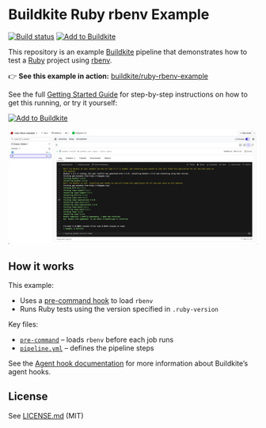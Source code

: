 # Buildkite Ruby rbenv Example

[![Build status](https://badge.buildkite.com/aab023f2f33ab06766ed6236bc40caf0df1d9448e4f590d0ee.svg?branch=main)](https://buildkite.com/buildkite/ruby-rbenv-example/builds/latest?branch=main)
[![Add to Buildkite](https://img.shields.io/badge/Add%20to%20Buildkite-14CC80)](https://buildkite.com/new)

This repository is an example [Buildkite](https://buildkite.com/) pipeline that demonstrates how to test a [Ruby](https://www.ruby-lang.org/en/) project using [rbenv](https://github.com/rbenv/rbenv).

👉 **See this example in action:** [buildkite/ruby-rbenv-example](https://buildkite.com/buildkite/ruby-rbenv-example/builds/latest?branch=main)

See the full [Getting Started Guide](https://buildkite.com/docs/guides/getting-started) for step-by-step instructions on how to get this running, or try it yourself:

[![Add to Buildkite](https://buildkite.com/button.svg)](https://buildkite.com/new)

<a href="https://buildkite.com/buildkite/ruby-rbenv-example/builds/latest?branch=main">
  <img width="2400" alt="Screenshot of example pipeline build page" src=".buildkite/screenshot.png" />
</a>

<!-- docs:start -->
## How it works

This example:
- Uses a [pre-command hook](.buildkite/hooks/pre-command) to load `rbenv`
- Runs Ruby tests using the version specified in `.ruby-version`

Key files:
- [`pre-command`](.buildkite/hooks/pre-command) – loads `rbenv` before each job runs
- [`pipeline.yml`](.buildkite/pipeline.yml) – defines the pipeline steps

See the [Agent hook documentation](https://buildkite.com/docs/agent/hooks) for more information about Buildkite’s agent hooks.

<!-- docs:end -->

## License

See [LICENSE.md](LICENSE.md) (MIT)
